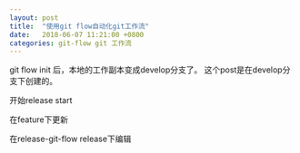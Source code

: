 ```yaml
---
layout: post
title:  "使用git flow自动化git工作流"
date:   2018-06-07 11:21:00 +0800
categories: git-flow git 工作流
---
```

git flow init 后，本地的工作副本变成develop分支了。
这个post是在develop分支下创建的。

开始release start

在feature下更新

在release-git-flow release下编辑
